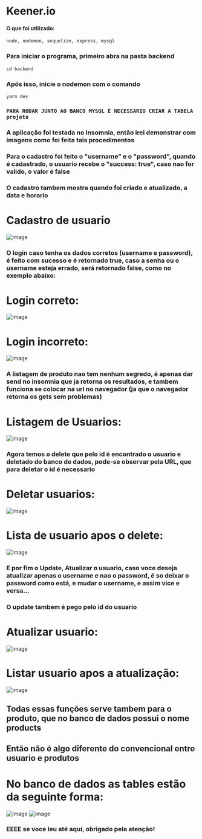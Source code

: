 # Keener.io

#### O que foi utilizado:

```
node, nodemon, sequelize, express, mysql
```

### Para iniciar o programa, primeiro abra na pasta backend
```
cd backend
```

### Após isso, inicie o nodemon com o comando
```
yarn dev
```

### ```PARA RODAR JUNTO AO BANCO MYSQL É NECESSARIO CRIAR A TABELA projeto ```


### A aplicação foi testada no Insomnia, então irei demonstrar com imagens como foi feita tais procedimentos
### Para o cadastro foi feito o "username" e o "password", quando é cadastrado, o usuario recebe o "success: true", caso nao for valido, o valor é false
### O cadastro tambem mostra quando foi criado e atualizado, a data e horario
# Cadastro de usuario
![image](https://user-images.githubusercontent.com/80727142/151605235-525b4fb2-6099-4cca-b007-4d45f39878f1.png)

### O login caso tenha os dados corretos (username e password), é feito com sucesso e é retornado true, caso a senha ou o username esteja errado, será retornado false, como no exemplo abaixo:

# Login correto:
![image](https://user-images.githubusercontent.com/80727142/151606116-a2e9cf31-c414-41db-b9c9-8031a741ee30.png)

# Login incorreto:
![image](https://user-images.githubusercontent.com/80727142/151606182-2918de19-e7de-4c98-b7ba-25bfadb2e419.png)

### A listagem de produto nao tem nenhum segredo, é apenas dar send no insomnia que ja retorna os resultados, e tambem funciona se colocar na url no navegador (ja que o navegador retorna os gets sem problemas)

# Listagem de Usuarios: 
![image](https://user-images.githubusercontent.com/80727142/151606459-f4fbdaf3-0057-4e0f-a044-2fce0b3b0ab7.png)

### Agora temos o delete que pelo id é encontrado o usuario e deletado do banco de dados, pode-se observar pela URL, que para deletar o id é necessario

# Deletar usuarios:
![image](https://user-images.githubusercontent.com/80727142/151606632-346c1d9d-979c-4e4d-bfc7-6201aeb12f82.png)

# Lista de usuario apos o delete: 
![image](https://user-images.githubusercontent.com/80727142/151606704-17e6bcb0-cfa2-4ea6-81be-7742624b8087.png)

### E por fim o Update, Atualizar o usuario, caso voce deseja atualizar apenas o username e nao o password, é so deixar o password como está, e mudar o username, e assim vice e versa...
### O update tambem é pego pelo id do usuario

# Atualizar usuario:
![image](https://user-images.githubusercontent.com/80727142/151606999-9bf6874f-750a-481b-bcc1-ecdf363ebc0d.png)

# Listar usuario apos a atualização: 
![image](https://user-images.githubusercontent.com/80727142/151607061-20c14ad3-9c25-4d86-92d6-d6281c2b7506.png)

## Todas essas funções serve tambem para o produto, que no banco de dados possui o nome products
## Então não é algo diferente do convencional entre usuario e produtos

# No banco de dados as tables estão da seguinte forma:
![image](https://user-images.githubusercontent.com/80727142/151607372-d1768923-eb6b-4cf4-b70a-e09d26dc1dc7.png)
![image](https://user-images.githubusercontent.com/80727142/151607408-d1251fa0-9127-43a8-87b8-83d5c7e1896a.png)


### EEEE se voce leu até aqui, obrigado pela atenção!




